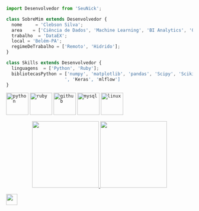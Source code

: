 ```js
import Desenvolvedor from 'SeuNick';

class SobreMim extends Desenvolvedor {
  nome     = 'Clebson Silva';
  area    = ['Ciência de Dados', 'Machine Learning', 'BI Analytics', 'OutSystems Developer'];
  trabalho  = 'DataEX';
  local = 'Belém-PA';
  regimeDeTrabalho = ['Remoto', 'Hidrido'];
}

class Skills extends Desenvolvedor {
  linguagens  = ['Python', 'Ruby'];
  bibliotecasPython = ['numpy', 'matplotlib', 'pandas', 'Scipy', 'Scikit-learn', 'TensorFlow
                      ', 'Keras', 'mlflow']
}
```

<code><img height="60" alt="python"
src="https://cdn.jsdelivr.net/gh/devicons/devicon/icons/python/python-original-wordmark.svg"></code>
<code><img height="60" alt="ruby"
src="https://cdn.jsdelivr.net/gh/devicons/devicon/icons/ruby/ruby-original-wordmark.svg"></code>
<code><img height="60" alt="github"
src="https://cdn.jsdelivr.net/gh/devicons/devicon/icons/github/github-original-wordmark.svg"></code>
<code><img height="60" alt="mysql"
src="https://cdn.jsdelivr.net/gh/devicons/devicon/icons/mysql/mysql-original-wordmark.svg"></code>
<code><img height="60" alt="linux"
src="https://cdn.jsdelivr.net/gh/devicons/devicon/icons/linux/linux-original.svg"></code>
             

<p align="center">
<a href="https://github.com/ismaelclebson">
  <img height="180em" src="https://github-readme-stats-eight-theta.vercel.app/api?username=ismaelclebson&show_icons=true&theme=algolia&include_all_commits=true&count_private=true"/>
  <img height="180em" src="https://github-readme-stats-eight-theta.vercel.app/api/top-langs/?username=ismaelclebson&layout=compact&langs_count=8&theme=algolia"/>
</a>
</p>

          
<div align="left">
  
  <a href="https://www.linkedin.com/in/clebson-silva" alt="Linkedin">
     <img height="30" src="https://cdn.jsdelivr.net/gh/devicons/devicon/icons/linkedin/linkedin-original.svg" />
  </a>
  
</div> 
